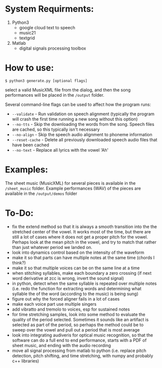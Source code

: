 # System Requirments:
1. Python3
    * google cloud text to speech
    * music21
    * textgrid
2. Matlab
    * digital signals processing toolbox


# How to use:
```
$ python3 generate.py [optional flags]
```
select a valid MusicXML file from the dialog, and then the song performances will be placed in the `/output` folder. 

Several command-line flags can be used to affect how the program runs:
* `--validate` - Run validation on speech alignment (typically the program will crash the first time running a new song without this option)
* `--no-tts` - Skip the downloading the words from the song. Speech files are cached, so this typically isn't necessary
* `--no-align` - Skip the speech audio alignment to phoneme information
* `--reset-cache` - Delete all previously downloaded speech audio files that have been cached
* `--no-text` - Replace all lyrics with the vowel 'Ah'

# Examples:
The sheet music (MusicXML) for several pieces is available in the `/sheet_music` folder. Example performances (WAV) of the pieces are available in the `/output/demos` folder

# To-Do:
* fix the extend method so that it is always a smooth transition into the the stretched center of the vowel. It works most of the time, but there are still a lot of cases where it does not get a proper pitch for the vowel. Perhaps look at the mean pitch in the vowel, and try to match that rather than just whatever period we landed on.
* look into dynamics control based on the intensity of the waveform
* make it so that parts can have multiple notes at the same time (chords I think?)
* make it so that multiple voices can be on the same line at a time
* when stitching syllables, make each boundary a zero crossing (if next word derivative at zcc is wrong, invert the sound signal)
* in python, detect when the same syllable is repeated over multiple notes (i.e. redo the function for extracting words and determining what syllable the of the word (according to the music) is being sung)
* figure out why the forced aligner fails in a lot of cases
* make each voice part use multiple singers
* add vibratto and tremolo to voices, esp for sustained notes
* for time stretching samples, look into some method to evaluate the quality of the period selected. Sometimes it sounds like an artifact is selected as part of the period, so perhaps the method could be to sweep over the vowel and pull out a period that is most average
* look into integrating audiveris for optical music recognition, so that the software can do a full end to end performance, starts with a PDF of sheet music, and ending with the audio recording
* move all signal processing from matlab to python (i.e. replace pitch detection, pitch shifting, and time stretching, with numpy and probably c++ libraries)